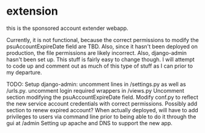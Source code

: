 extension
=========

this is the sponsored account extender webapp.

Currently, it is not functional, because the correct permissions to modify the psuAccountExpireDate field are TBD. Also, since it hasn't been deployed on production, the file permissions are likely incorrect. Also, django-admin hasn't been set up. This stuff is fairly easy to change though. I will attempt to code up and comment out as much of this type of stuff as I can prior to my departure.

TODO:
  Setup django-admin: uncomment lines in /settings.py as well as /urls.py. uncomment login required wrappers in /views.py
  Uncomment section modifying the psuAccountExpireDate field.
  Modify conf.py to reflect the new service account credentials with correct permissions.
  Possibly add section to renew expired account?
  When actually deployed, will have to add privileges to users via command line prior to being able to do it through the gui at <url>/admin
  Setting up apache and DNS to support the new app.
